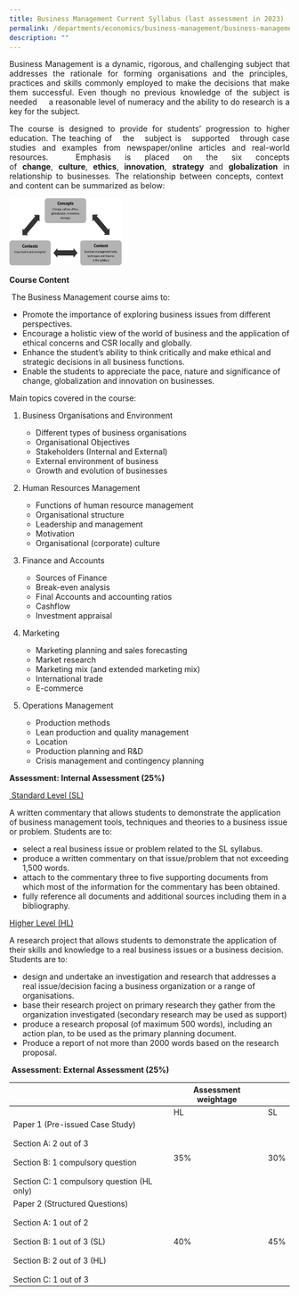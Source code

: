 ```yaml
---
title: Business Management Current Syllabus (last assessment in 2023)
permalink: /departments/economics/business-management/business-management-current-syllabus/
description: ""
---
```

<p style="text-align: justify;">Business Management is a dynamic, rigorous, and challenging subject that addresses the rationale for forming organisations and the principles,  practices and skills commonly employed to make the decisions that make them successful. Even though no previous knowledge of the subject is needed     a reasonable level of numeracy and the ability to do research is a key for the subject.</p>

<p style="text-align: justify;">The course is designed to provide for students’ progression to higher education. The teaching of   the   subject is   supported   through case studies and examples from newspaper/online articles and real-world resources.  Emphasis is placed on the six concepts of <b>change</b>, <b>culture</b>, <b>ethics</b>, <b>innovation</b>, <b>strategy</b> and <b>globalization</b> in relationship to businesses. The relationship between concepts, context   and content can be summarized as below:</p>

<img src="/images/Our%20Departments/BM.png" style="width:40%">

**Course Content**

 The Business Management course aims to:

*   Promote the importance of exploring business issues from different perspectives.
*   Encourage a holistic view of the world of business and the application of ethical concerns and CSR locally and globally.
*   Enhance the student’s ability to think critically and make ethical and strategic decisions in all business functions.
*   Enable the students to appreciate the pace, nature and significance of change, globalization and innovation on businesses.

Main topics covered in the course:

1.  Business Organisations and Environment
    *   Different types of business organisations
    *   Organisational Objectives
    *   Stakeholders (Internal and External)
    *   External environment of business
    *   Growth and evolution of businesses

2.  Human Resources Management
    *   Functions of human resource management
    *   Organisational structure
    *   Leadership and management
    *   Motivation
    *   Organisational (corporate) culture

3.  Finance and Accounts
    *   Sources of Finance
    *   Break-even analysis
    *   Final Accounts and accounting ratios
    *   Cashflow
    *   Investment appraisal

4.  Marketing
    *   Marketing planning and sales forecasting
    *   Market research
    *   Marketing mix (and extended marketing mix)
    *   International trade
    *   E-commerce

5.  Operations Management
    *   Production methods
    *   Lean production and quality management
    *   Location
    *   Production planning and R&D
    *   Crisis management and contingency planning

**Assessment: Internal Assessment (25%)**

<u> Standard Level (SL)</u>

A written commentary that allows students to demonstrate the application of business management tools, techniques and theories to a business issue or problem. Students are to:

*   select a real business issue or problem related to the SL syllabus.
*   produce a written commentary on that issue/problem that not exceeding 1,500 words.
*   attach to the commentary three to five supporting documents from which most of the information for the commentary has been obtained.
*   fully reference all documents and additional sources including them in a bibliography.

<u>Higher Level (HL)</u>

A research project that allows students to demonstrate the application of their skills and knowledge to a real business issues or a business decision. Students are to:

*   design and undertake an investigation and research that addresses a real issue/decision facing a business organization or a range of organisations.
*   base their research project on primary research they gather from the organization investigated (secondary research may be used as support)
*   produce a research proposal (of maximum 500 words), including an action plan, to be used as the primary planning document.
*   Produce a report of not more than 2000 words based on the research proposal.

 **Assessment: External Assessment (25%)**
 
 |                  | Assessment weightage |     |
|------------|-----------|-----|
|                                     | HL                   | SL  |
|  Paper 1 (Pre-issued Case Study)<br><br>Section A: 2 out of 3<br><br>Section B: 1 compulsory question<br><br>Section C: 1 compulsory question (HL only)   | 35%                  | 30% |
|  Paper 2 (Structured Questions)<br><br>Section A: 1 out of 2<br><br>Section B: 1 out of 3 (SL)<br><br>Section B: 2 out of 3 (HL)<br><br>Section C: 1 out of 3 | 40%                  | 45% |